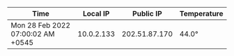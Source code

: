 | Time     | Local IP | Public IP | Temperature |
| ----------- | ----------- | ----------- | ----------- |
| Mon 28 Feb 2022 07:00:02 AM +0545      | 10.0.2.133     | 202.51.87.170  | 44.0° |
